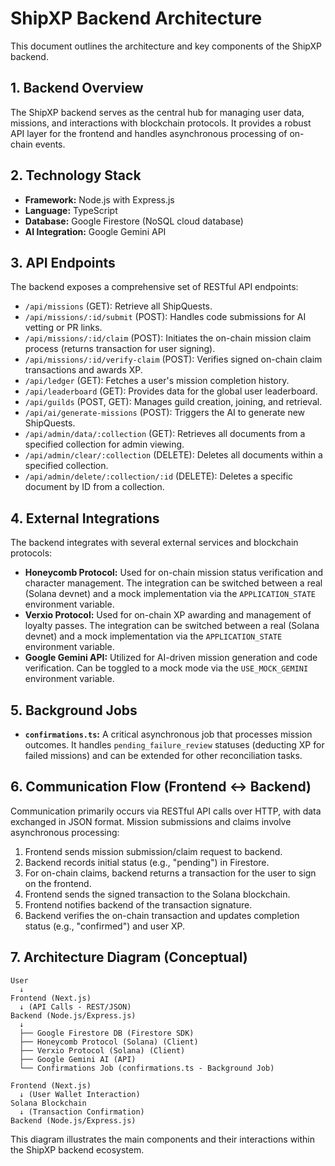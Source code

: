# ShipXP Backend Architecture

This document outlines the architecture and key components of the ShipXP backend.

## 1. Backend Overview

The ShipXP backend serves as the central hub for managing user data, missions, and interactions with blockchain protocols. It provides a robust API layer for the frontend and handles asynchronous processing of on-chain events.

## 2. Technology Stack

*   **Framework:** Node.js with Express.js
*   **Language:** TypeScript
*   **Database:** Google Firestore (NoSQL cloud database)
*   **AI Integration:** Google Gemini API

## 3. API Endpoints

The backend exposes a comprehensive set of RESTful API endpoints:

*   `/api/missions` (GET): Retrieve all ShipQuests.
*   `/api/missions/:id/submit` (POST): Handles code submissions for AI vetting or PR links.
*   `/api/missions/:id/claim` (POST): Initiates the on-chain mission claim process (returns transaction for user signing).
*   `/api/missions/:id/verify-claim` (POST): Verifies signed on-chain claim transactions and awards XP.
*   `/api/ledger` (GET): Fetches a user's mission completion history.
*   `/api/leaderboard` (GET): Provides data for the global user leaderboard.
*   `/api/guilds` (POST, GET): Manages guild creation, joining, and retrieval.
*   `/api/ai/generate-missions` (POST): Triggers the AI to generate new ShipQuests.
*   `/api/admin/data/:collection` (GET): Retrieves all documents from a specified collection for admin viewing.
*   `/api/admin/clear/:collection` (DELETE): Deletes all documents within a specified collection.
*   `/api/admin/delete/:collection/:id` (DELETE): Deletes a specific document by ID from a collection.

## 4. External Integrations

The backend integrates with several external services and blockchain protocols:

*   **Honeycomb Protocol:** Used for on-chain mission status verification and character management. The integration can be switched between a real (Solana devnet) and a mock implementation via the `APPLICATION_STATE` environment variable.
*   **Verxio Protocol:** Used for on-chain XP awarding and management of loyalty passes. The integration can be switched between a real (Solana devnet) and a mock implementation via the `APPLICATION_STATE` environment variable.
*   **Google Gemini API:** Utilized for AI-driven mission generation and code verification. Can be toggled to a mock mode via the `USE_MOCK_GEMINI` environment variable.

## 5. Background Jobs

*   **`confirmations.ts`:** A critical asynchronous job that processes mission outcomes. It handles `pending_failure_review` statuses (deducting XP for failed missions) and can be extended for other reconciliation tasks.

## 6. Communication Flow (Frontend <-> Backend)

Communication primarily occurs via RESTful API calls over HTTP, with data exchanged in JSON format. Mission submissions and claims involve asynchronous processing:

1.  Frontend sends mission submission/claim request to backend.
2.  Backend records initial status (e.g., "pending") in Firestore.
3.  For on-chain claims, backend returns a transaction for the user to sign on the frontend.
4.  Frontend sends the signed transaction to the Solana blockchain.
5.  Frontend notifies backend of the transaction signature.
6.  Backend verifies the on-chain transaction and updates completion status (e.g., "confirmed") and user XP.

## 7. Architecture Diagram (Conceptual)

```
User
  ↓
Frontend (Next.js)
  ↓ (API Calls - REST/JSON)
Backend (Node.js/Express.js)
  ↓
  ├── Google Firestore DB (Firestore SDK)
  ├── Honeycomb Protocol (Solana) (Client)
  ├── Verxio Protocol (Solana) (Client)
  ├── Google Gemini AI (API)
  └── Confirmations Job (confirmations.ts - Background Job)

Frontend (Next.js)
  ↓ (User Wallet Interaction)
Solana Blockchain
  ↓ (Transaction Confirmation)
Backend (Node.js/Express.js)
```

This diagram illustrates the main components and their interactions within the ShipXP backend ecosystem.
